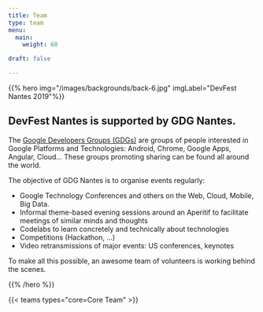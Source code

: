 ```yaml
---
title: Team
type: team
menu:
  main:
    weight: 60

draft: false

---
```


{{% hero img="/images/backgrounds/back-6.jpg" imgLabel="DevFest Nantes 2019"%}}

## DevFest Nantes is supported by GDG Nantes.

The [Google Developers Groups (GDGs)](http://developers.google.com/groups) are groups of people interested in Google Platforms and Technologies: Android, Chrome, Google Apps, Angular, Cloud... These groups promoting sharing can be found all around the world.

The objective of GDG Nantes is to organise events regularly:

 * Google Technology Conferences and others on the Web, Cloud, Mobile, Big Data.
 * Informal theme-based evening sessions around an Aperitif to facilitate meetings of similar minds and thoughts
 * Codelabs to learn concretely and technically about technologies
 * Competitions (Hackathon, ...)
 * Video retransmissions of major events: US conferences, keynotes

To make all this possible, an awesome team of volunteers is working behind the scenes.

{{% /hero %}}

<!-- ... -->

{{< teams types="core=Core Team" >}}

<!-- ... -->

<!-- 
{{% partners categories="communautes,media" %}}
# Partners
{{% /partners %}}
-->